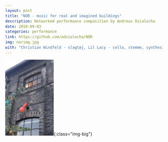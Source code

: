 ```yaml
---
layout: post
title: "NOR - music for real and imagined buildings"
description: Networked performance composition by Andreas Dzialocha
date: 2018-09-03
categories: performance
link: https://github.com/adzialocha/NOR
img: norimg.jpg
with: "Christian Windfeld - slagtøj, Lil Lacy - cello, stemme, synthesizer, Sam Andreae - saxofon, lo-fi elektronik, Andreas Dzialocha - elektrisk bas, Kaj Duncan David - radio, synthesizer"
---
```


![NOR](/assets/videos/nor.gif){:class="img-big"}